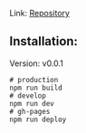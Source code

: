 Link: [Repository](https://boortix.github.io/repository/)

## Installation: 
Version: v0.0.1

```
# production
npm run build
# develop
npm run dev
# gh-pages
npm run deploy
```
